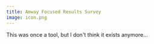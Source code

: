 ```yaml
---
title: Amway Focused Results Survey
image: icon.png
---
```


This was once a tool, but I don't think it exists anymore...